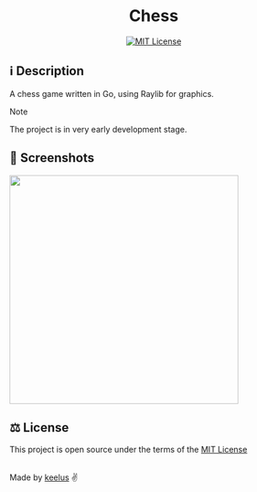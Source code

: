 <h1 align="center">Chess</h1>

<p align="center">
  <a href="./LICENSE"><img src="https://img.shields.io/badge/⚖️ license-MIT-blue" alt="MIT License"></a>
</p>

## ℹ️ Description
A chess game written in Go, using Raylib for graphics. 
> [!NOTE]
> The project is in very early development stage.


## 📸 Screenshots
<img src="#" width=400 />


## ⚖️ License
This project is open source under the terms of the [MIT License](./LICENSE)

<br />
Made by <a href="https://github.com/keelus">keelus</a> ✌️

